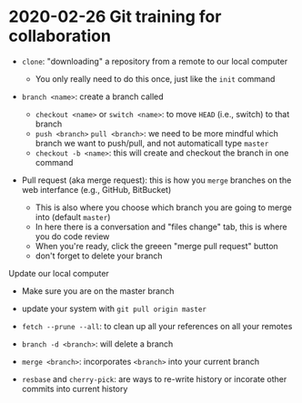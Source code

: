 # 2020-02-26 Git training for collaboration

- `clone`: "downloading" a repository from a remote to our local computer
  - You only really need to do this once, just like the `init` command
- `branch <name>`: create a branch called <name>
  - `checkout <name>` or `switch <name>`: to move `HEAD` (i.e., switch) to that branch
  - `push <branch>` `pull <branch>`: we need to be more mindful which branch we want to push/pull, and not automaticall type `master`
  - `checkout -b <name>`: this will create and checkout the branch in one command

- Pull request (aka merge request): this is how you `merge` branches on the web interfance (e.g., GitHub, BitBucket)
  - This is also where you choose which branch you are going to merge into (default `master`)
  - In here there is a conversation and "files change" tab, this is where you do code review
  - When you're ready, click the greeen "merge pull request" button
  - don't forget to delete your branch

Update our local computer

- Make sure you are on the master branch
- update your system with `git pull origin master`
- `fetch --prune --all`: to clean up all your references on all your remotes
- `branch -d <branch>`: will delete a branch

- `merge <branch>`: incorporates `<branch>` into your current branch

- `resbase` and `cherry-pick`: are ways to re-write history or incorate other commits into current history

